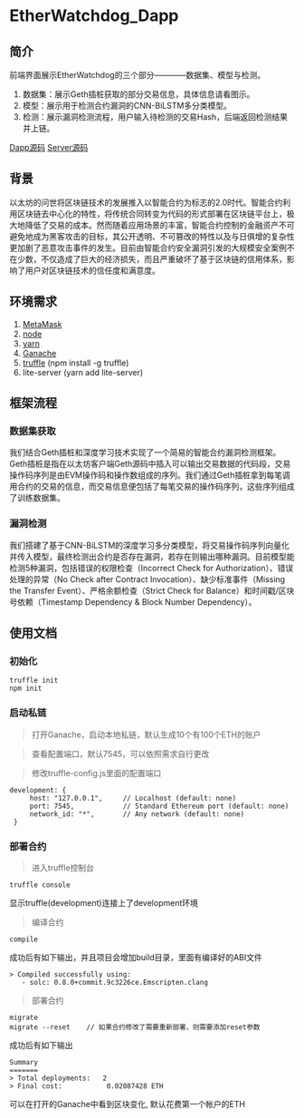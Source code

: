 # EtherWatchdog_Dapp
## 简介
前端界面展示EtherWatchdog的三个部分————数据集、模型与检测。

1. 数据集：展示Geth插桩获取的部分交易信息，具体信息请看图示。
2. 模型：展示用于检测合约漏洞的CNN-BiLSTM多分类模型。
3. 检测：展示漏洞检测流程，用户输入待检测的交易Hash，后端返回检测结果并上链。

[Dapp源码](https://github.com/Silence1017/Lingnan-EthDarkness-Dapp)  [Server源码](https://github.com/Silence1017/Lingnan-EthDarkness-Server)

## 背景
以太坊的问世将区块链技术的发展推入以智能合约为标志的2.0时代。智能合约利用区块链去中心化的特性，将传统合同转变为代码的形式部署在区块链平台上，极大地降低了交易的成本。然而随着应用场景的丰富，智能合约控制的金融资产不可避免地成为黑客攻击的目标，其公开透明、不可篡改的特性以及与日俱增的复杂性更加剧了恶意攻击事件的发生。目前由智能合约安全漏洞引发的大规模安全案例不在少数，不仅造成了巨大的经济损失，而且严重破坏了基于区块链的信用体系，影响了用户对区块链技术的信任度和满意度。

## 环境需求
1. [MetaMask](https://metamask.io/)
2. [node](https://nodejs.org/)
3. [yarn](https://yarnpkg.com/)
4. [Ganache](https://www.trufflesuite.com/ganache)
5. [truffle](https://trufflesuite.com/truffle/) (npm install -g truffle)
6. lite-server (yarn add lite-server)

## 框架流程
### 数据集获取
我们结合Geth插桩和深度学习技术实现了一个简易的智能合约漏洞检测框架。Geth插桩是指在以太坊客户端Geth源码中插入可以输出交易数据的代码段，交易操作码序列是由EVM操作码和操作数组成的序列。我们通过Geth插桩拿到每笔调用合约的交易的信息，而交易信息便包括了每笔交易的操作码序列，这些序列组成了训练数据集。

### 漏洞检测
我们搭建了基于CNN-BiLSTM的深度学习多分类模型，将交易操作码序列向量化并传入模型，最终检测出合约是否存在漏洞，若存在则输出哪种漏洞。目前模型能检测5种漏洞，包括错误的权限检查（Incorrect Check for Authorization）、错误处理的异常（No Check after Contract Invocation）、缺少标准事件（Missing the Transfer Event）、严格余额检查（Strict Check for Balance）和时间戳/区块号依赖（Timestamp Dependency & Block Number Dependency）。

## 使用文档
### 初始化
```
truffle init
npm init
```

### 启动私链
> 打开Ganache，启动本地私链，默认生成10个有100个ETH的账户

> 查看配置端口，默认7545，可以依照需求自行更改

> 修改truffle-config.js里面的配置端口
```
development: {
     host: "127.0.0.1",     // Localhost (default: none)
     port: 7545,            // Standard Ethereum port (default: none)
     network_id: "*",       // Any network (default: none)
 }
```

### 部署合约
> 进入truffle控制台
```
truffle console
```
显示truffle(development)连接上了development环境

> 编译合约
```
compile
```
成功后有如下输出，并且项目会增加build目录，里面有编译好的ABI文件
```
> Compiled successfully using:
   - solc: 0.8.0+commit.9c3226ce.Emscripten.clang
```

> 部署合约
```
migrate
migrate --reset    // 如果合约修改了需要重新部署，则需要添加reset参数
```
成功后有如下输出
```
Summary
=======
> Total deployments:   2
> Final cost:           0.02087428 ETH

```
可以在打开的Ganache中看到区块变化, 默认花费第一个帐户的ETH
